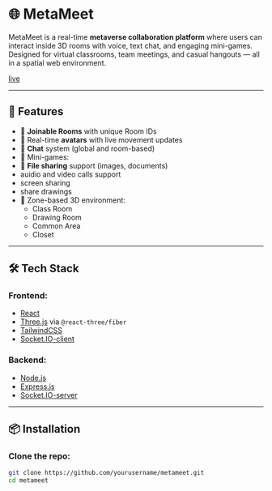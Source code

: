 
# 🌐 MetaMeet

MetaMeet is a real-time **metaverse collaboration platform** where users can interact inside 3D rooms with voice, text chat, and engaging mini-games. Designed for virtual classrooms, team meetings, and casual hangouts — all in a spatial web environment.



[live](https://www.metameet.digital)

---

## 🚀 Features

- 🔗 **Joinable Rooms** with unique Room IDs
- 👤 Real-time **avatars** with live movement updates
- 💬 **Chat** system (global and room-based)
- 🧠 Mini-games:
- 📁 **File sharing** support (images, documents)
- auidio and video calls support
- screen sharing
- share drawings
- 🎨 Zone-based 3D environment:
  - Class Room
  - Drawing Room
  - Common Area
  - Closet

---

## 🛠️ Tech Stack

### Frontend:
- [React](https://reactjs.org/)
- [Three.js](https://threejs.org/) via `@react-three/fiber`
- [TailwindCSS](https://tailwindcss.com/)
- [Socket.IO-client](https://socket.io/)

### Backend:
- [Node.js](https://nodejs.org/)
- [Express.js](https://expressjs.com/)
- [Socket.IO-server](https://socket.io/)


---

## 📦 Installation

### Clone the repo:

```bash
git clone https://github.com/yourusername/metameet.git
cd metameet
